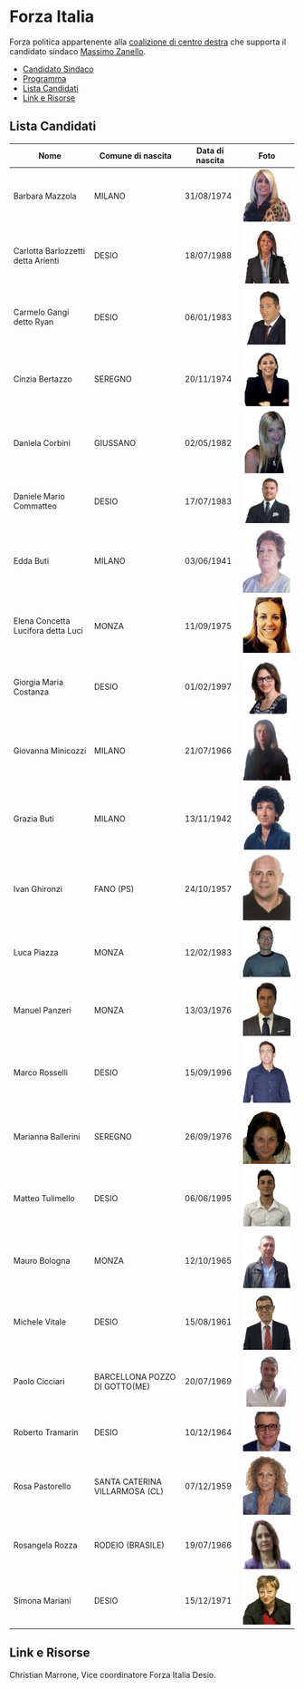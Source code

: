 # Forza Italia

Forza politica appartenente alla [coalizione di centro destra](coalizione-di-centro-destra.md) che supporta il candidato sindaco [Massimo Zanello](coalizione-di-centro-destra.md#massimo-zanello-candidato-sindaco).

- [Candidato Sindaco](coalizione-di-centro-destra.md#massimo-zanello-candidato-sindaco)
- [Programma](coalizione-di-centro-destra.md#programma)
- [Lista Candidati](#lista-candidati)
- [Link e Risorse](#link-e-risorse)

## Lista Candidati

| Nome | Comune di nascita | Data di nascita | Foto |
|------|-------------------|-----------------|:----:|
| Barbara Mazzola | MILANO | 31/08/1974 | ![Foto ](/forza-italia/barbara-mazzola.jpg) |
| Carlotta Barlozzetti detta Arienti | DESIO | 18/07/1988 | ![Foto ](/forza-italia/carlotta-barlozzetti.jpg) |
| Carmelo Gangi detto Ryan | DESIO | 06/01/1983 | ![Foto ](/forza-italia/carmelo-gangi.jpg) |
| Cinzia Bertazzo | SEREGNO | 20/11/1974 | ![Foto ](/forza-italia/cinzia-bertazzo.jpg) |
| Daniela Corbini | GIUSSANO | 02/05/1982 | ![Foto ](/forza-italia/daniela-corbini.jpg) |
| Daniele Mario Commatteo | DESIO | 17/07/1983 | ![Foto ](/forza-italia/daniele-commatteo.jpg) |
| Edda Buti | MILANO | 03/06/1941 | ![Foto ](/forza-italia/edda-buti.jpg) |
| Elena Concetta Lucifora detta Luci | MONZA | 11/09/1975 | ![Foto ](/forza-italia/elena-concetta-lucifora.jpg) |
| Giorgia Maria Costanza | DESIO | 01/02/1997 | ![Foto ](/forza-italia/giorgia-maria-costanza.jpg) |
| Giovanna Minicozzi | MILANO | 21/07/1966 | ![Foto ](/forza-italia/giovanna-minicozzi.jpg) |
| Grazia Buti | MILANO | 13/11/1942 | ![Foto ](/forza-italia/grazia-buti.jpg) |
| Ivan Ghironzi | FANO (PS) | 24/10/1957 | ![Foto ](/forza-italia/ivan-ghironzi.jpg) |
| Luca Piazza | MONZA | 12/02/1983 | ![Foto ](/forza-italia/luca-piazza.jpg) |
| Manuel Panzeri | MONZA | 13/03/1976 | ![Foto ](/forza-italia/manuel-panzeri.jpg) |
| Marco Rosselli | DESIO | 15/09/1996 | ![Foto ](/forza-italia/marco-rosselli.jpg) |
| Marianna Ballerini | SEREGNO | 26/09/1976 | ![Foto ](/forza-italia/marianna-ballerini.jpg) |
| Matteo Tulimello | DESIO | 06/06/1995 | ![Foto ](/forza-italia/matteo-tulimello.jpg) |
| Mauro Bologna | MONZA | 12/10/1965 | ![Foto ](/forza-italia/mauro-bologna.jpg) |
| Michele Vitale | DESIO | 15/08/1961 | ![Foto ](/forza-italia/michele-vitale.jpg) |
| Paolo Cicciari | BARCELLONA POZZO DI GOTTO(ME) | 20/07/1969 | ![Foto ](/forza-italia/paolo-cicciari.jpg) |
| Roberto Tramarin | DESIO | 10/12/1964 | ![Foto ](/forza-italia/roberto-tramarin.jpg) |
| Rosa Pastorello | SANTA CATERINA VILLARMOSA (CL) | 07/12/1959 | ![Foto ](/forza-italia/rosa-pastorello.jpg) |
| Rosangela Rozza | RODEIO (BRASILE) | 19/07/1966 | ![Foto ](/forza-italia/rosangela-rozza.jpg) |
| Simona Mariani | DESIO | 15/12/1971 | ![Foto ](/forza-italia/simona-mariani.jpg) |

## Link e Risorse

Christian Marrone, Vice coordinatore Forza Italia Desio.
